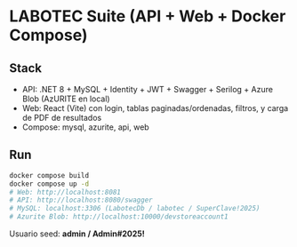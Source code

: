 # LABOTEC Suite (API + Web + Docker Compose)

## Stack
- API: .NET 8 + MySQL + Identity + JWT + Swagger + Serilog + Azure Blob (AzURITE en local)
- Web: React (Vite) con login, tablas paginadas/ordenadas, filtros, y carga de PDF de resultados
- Compose: mysql, azurite, api, web

## Run
```bash
docker compose build
docker compose up -d
# Web: http://localhost:8081
# API: http://localhost:8080/swagger
# MySQL: localhost:3306 (LabotecDb / labotec / SuperClave!2025)
# Azurite Blob: http://localhost:10000/devstoreaccount1
```
Usuario seed: **admin / Admin#2025!**
